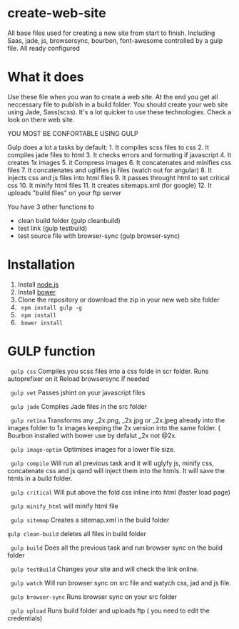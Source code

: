 # create-web-site
All base files used for creating a new site from start to finish. Including Saas, jade, js, browsersync, bourbon, font-awesome controlled by a gulp file. All ready configured

# What it does
Use these file when you wan to create a web site. At the end you get all neccessary file to publish in a build folder. You should create your web site using Jade, Sass(scss). It's a lot quicker to use these technologies. Check a look on there web site.

YOU MOST BE CONFORTABLE USING GULP

Gulp does a lot a tasks by default:
    1. It compiles scss files to css
    2. It compiles jade files to html
    3. It checks errors and formating if javascript
    4. It creates 1x images
    5. it Compress images
    6. It concatenates and minifies css files
    7. It concatenates and uglifies js files (watch out for angular)
    8. It injects css and js files into html files
    9. It passes throught html to set critical css
   10. It minify html files 
   11. It creates sitemaps.xml (for google)
   12. It uploads "build files" on your ftp server
   
You have 3 other functions to 
- clean build folder (gulp cleanbuild)
- test link (gulp testbuild)
- test source file with browser-sync (gulp browser-sync)

# Installation

  1. Install [node.js](https://nodejs.org/en/ "Node.js")
  2. Install [bower](https://bower.io "Bower")
  3. Clone the repository or download the zip in your new web site folder
  4. ``` npm install gulp -g```
  5. ``` npm install```
  6. ``` bower install```
  
  
# GULP function

``` gulp css```
Compiles you scss files into a css folde in scr folder.
Runs autoprefixer on it
Reload browsersync if needed

``` gulp vet```
Passes jshint on your javascript files

``` gulp jade```
Compiles Jade files in the src folder

``` gulp retina```
Transforms any _2x.png, _2x.jpg or _2x.jpeg already into the images folder to 1x images keeping the 2x version into the same folder. ( Bourbon installed with bower use by defalut _2x not @2x.

``` gulp image-optim```
Optimises images for a lower file size.

``` gulp compile```
Will run all previous task and it will uglyfy js, minify css, concatenate css and js qand will inject them into the htmls. It will save the htmls in a build folder. 

``` gulp critical```
Will put above the fold css inline into html (faster load page)

``` gulp minify_html```
will minify html file

``` gulp sitemap```
Creates a sitemap.xml in the build folder

```gulp clean-build```
deletes all files in build folder

``` gulp build```
Does all the previous task and run browser sync on the build folder

``` gulp testBuild```
Changes your site and will check the link online.

``` gulp watch```
Will run browser sync on src file and watych css, jad and js file.

``` gulp browser-sync```
Runs browser sync on your src folder

``` gulp upload```
Runs build folder and uploads ftp ( you need to edit the credentials)



